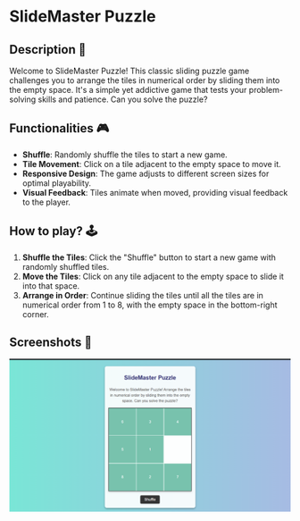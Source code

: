 # SlideMaster Puzzle

## Description 📃
Welcome to SlideMaster Puzzle! This classic sliding puzzle game challenges you to arrange the tiles in numerical order by sliding them into the empty space. It's a simple yet addictive game that tests your problem-solving skills and patience. Can you solve the puzzle?

## Functionalities 🎮
- **Shuffle**: Randomly shuffle the tiles to start a new game.
- **Tile Movement**: Click on a tile adjacent to the empty space to move it.
- **Responsive Design**: The game adjusts to different screen sizes for optimal playability.
- **Visual Feedback**: Tiles animate when moved, providing visual feedback to the player.

## How to play? 🕹️
1. **Shuffle the Tiles**: Click the "Shuffle" button to start a new game with randomly shuffled tiles.
2. **Move the Tiles**: Click on any tile adjacent to the empty space to slide it into that space.
3. **Arrange in Order**: Continue sliding the tiles until all the tiles are in numerical order from 1 to 8, with the empty space in the bottom-right corner.

## Screenshots 📸
![SlideMaster Puzzle Screenshot](Slide_Master_Puzzle.png)